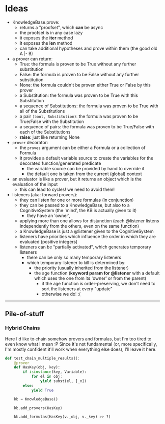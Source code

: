 # Ideas

- KnowledgeBase.prove:
    - returns a "proofset", which **can** be async
    - the proofset is in any case lazy
    - it exposes the __iter__ method
    - it exposes the __len__ method
    - can take additional hypotheses and prove within them (the good old A |- B)
- a prover can return:
    - True: the formula is proven to be True without any further substitution
    - False: the formula is proven to be False without any further substitution
    - None: the formula couldn't be proven either True or False by this prover
    - a Substitution: the formula was proven to be True with this Substitution
    - a sequence of Substitutions: the formula was proven to be True with all of the Substitutions
    - a pair `(bool, Substitution)`: the formula was proven to be True/False with the Substitution
    - a sequence of pairs: the formula was proven to be True/False with each of the Substitutions
    - **raise**: just like returning None
- `prover` decorator:
    - the `proves` argument can be either a Formula or a collection of Formula
    - it provides a default variable source to create the variables for the decorated function/generated predicate
        - the variable source can be provided by hand to override it
        - the default one is taken from the current (global) context
- an evaluator is like a prover, but it returns an object which is the evaluation of the input
    - this can lead to cycles! we need to avoid them!
- listeners (aka: forward provers):
    - they can listen for one or more formulas (in conjunction)
    - they can be passed to a KnowledgeBase, but also to a CognitiveSystem (the 'mind', the KB is actually given to it)
        - they have an 'owner', 
    - applying more than one allows for disjunction (each @listener listens independently from the others, even on the same function)
    - a KnowledgeBase is just a @listener given to the CognitiveSystem
    - listeners have priorities which influence the order in which they are evaluated (positive integers)
    - listeners can be "partially activated", which generates temporary listeners
        - there can be only so many temporary listeners
        - which temporary listener to kill is determined by:
            - the priority (usually inherited from the listener)
            - the age function (**keyword param for @listener** with a default which uses the one from its 'owner' or from the parent)
                - if the age function is order-preserving, we don't need to sort the listeners at every "update"
                - otherwise we do! :(
    
-----

## Pile-of-stuff

### Hybrid Chains

Here I'd like to chain somehow provers and formulas, but I'm too tired to even know what I mean :P
Since it's not fundamental (or, more specifically, I'm mostly confident it'll work when everything else does), I'll leave it here.

```python
def test_chain_multiple_results():
    @prover
    def HasKey(obj, key):
        if isinstance(key, Variable):
            for el in obj:
                yield subst(el, [_x])
        else:
            yield True

    kb = KnowledgeBase()

    kb.add_provers(HasKey)

    kb.add_formulas(HasKey(v._obj, v._key) >> ?)
```

